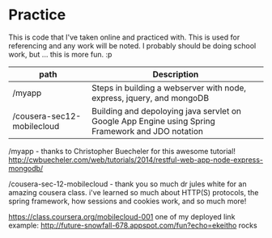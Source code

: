 Practice
========

This is code that I've taken online and practiced with. 
This is used for referencing and any work will be noted.
I probably should be doing school work, but ... this is more fun. :p


| path          | Description   |
| ------------- | ------------- |
| /myapp        | Steps in building a webserver with node, express, jquery, and mongoDB  |
| /cousera-sec12-mobilecloud| Building and depoloying java servlet on Google App Engine using Spring Framework and JDO notation |


/myapp - thanks to Christopher Buecheler for this awesome tutorial!
http://cwbuecheler.com/web/tutorials/2014/restful-web-app-node-express-mongodb/

/cousera-sec-12-mobilecloud - thank you so much dr jules white for an amazing cousera class. i've learned so much about HTTP(S) protocols, the spring framework, how sessions and cookies work, and so much more!

https://class.coursera.org/mobilecloud-001
one of my deployed link example: http://future-snowfall-678.appspot.com/fun?echo=ekeitho rocks

